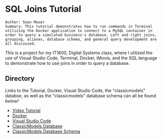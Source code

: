 # SQL Joins Tutorial

`Author: Sean Moser`
<br>
`Summary: This tutorial demonstrates how to run commands in Terminal utilizing the Docker application to connect to a MySQL container in order to query a simulated business's database. Left and right joins, grouping, aliases, database schema, and general query development are all discussed.`

This is a project for my IT1600, Digital Systems class, where I utilized the use of Visual Studio Code, Terminal, Docker, iMovie, and the SQL language to demonstrate how to use joins in order to query a database.

## Directory
Links to the Tutorial, Docker, Visual Studio Code, the "classicmodels" databse, as well as the "classicmodels" database schema can all be found *below!*
- [Video Tutorial](https://youtu.be/6O-k023Goco)
- [Docker](https://www.docker.com/)
- [Visual Studio Code](https://code.visualstudio.com/)
- [ClassicModels Database]()
- [ClassicModels Database Schema]()

